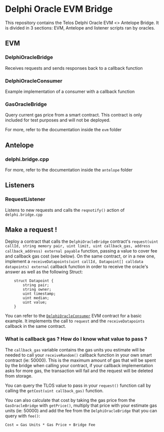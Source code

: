 # Delphi Oracle EVM Bridge

This repository contains the Telos Delphi Oracle EVM <> Antelope Bridge.
It is divided in 3 sections: EVM, Antelope and listener scripts ran by oracles.

## EVM

### DelphiOracleBridge

Receives requests and sends responses back to a callback function

### DelphiOracleConsumer

Example implementation of a consumer with a callback function

### GasOracleBridge

Query current gas price from a smart contract. This contract is only included for test purposes and will not be deployed.

For more, refer to the documentation inside the `evm` folder

## Antelope

### delphi.bridge.cpp

For more, refer to the documentation inside the `antelope` folder

## Listeners

### RequestListener

Listens to new requests and calls the `reqnotify()` action of `delphi.bridge.cpp`

## Make a request !

Deploy a contract that calls the `DelphiOracleBridge` contract's `request(uint callId, string memory pair, uint limit, uint callback_gas, address callback_address) external payable` function, passing a value to cover fee and callback gas cost (see below). On the same contract, or in a new one, implement a `receiveDatapoints(uint callId, Datapoint[] calldata datapoints) external` callback function in order to receive the oracle's answer as well as the following Struct:

```
    struct Datapoint {
        string pair;
        string owner;
        uint timestamp;
        uint median;
        uint value;
    }
```

You can refer to the [`DelphiOracleConsumer`](https://github.com/telosnetwork/delphi-oracle-bridge/blob/master/evm/contracts/DelphiOracleConsumer.sol) EVM contract for a basic example. It implements the call to `request` and the `receiveDatapoints` callback in the same contract.

### What is callback gas ? How do I know what value to pass ?

The `callback_gas` variable contains the gas units you estimate will be needed to call your `receiveRandom()` callback function in your own smart contract (ie: 50000). This is the maximum amount of gas that will be spent by the bridge when calling your contract, if your callback implementation asks for more gas, the transaction will fail and the request will be deleted from storage.

You can query the TLOS value to pass in your `request()` function call by calling the `getCost(uint callback_gas)` function.

You can also calculate that cost by taking the gas price from the `GasOracleBridge` with `getPrice()`, multiply that price with your estimate gas units (ie: 50000) and add the fee from the `DelphiOracleBridge` that you can query with `fee()`:

`Cost = Gas Units * Gas Price + Bridge Fee`
